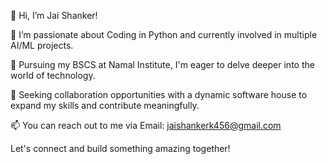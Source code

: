 👋 Hi, I’m Jai Shanker!

👀 I’m passionate about Coding in Python and currently involved in multiple AI/ML projects.

🌱 Pursuing my BSCS at Namal Institute, I'm eager to delve deeper into the world of technology.

💞️ Seeking collaboration opportunities with a dynamic software house to expand my skills and contribute meaningfully.

📫 You can reach out to me via Email: jaishankerk456@gmail.com

Let's connect and build something amazing together!
<!---
JaiKhatri1/JaiKhatri1 is a ✨ special ✨ repository because its `README.md` (this file) appears on your GitHub profile.
You can click the Preview link to take a look at your changes.
--->
